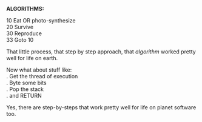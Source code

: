 **ALGORITHMS\:**  

10  Eat OR photo-synthesize  
20  Survive  
30  Reproduce  
33  Goto 10  

That little process, that step by step approach, that _algorithm_ worked pretty well for life on earth.  

Now what about stuff like:  
. Get the thread of execution  
. Byte some bits  
. Pop the stack  
. and RETURN

Yes, there are step-by-steps that work pretty well for life on planet software too.
